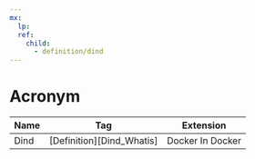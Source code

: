 ```yaml
---
mx:  
  lp:
  ref:
    child: 
      - definition/dind
---
```


# Acronym
|Name|Tag|Extension
|-|-|-|
|Dind|[Definition][Dind_Whatis]|Docker In Docker|
<br>
